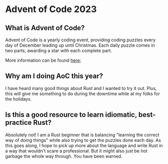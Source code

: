 # Advent of Code 2023

## What is Advent of Code?
Advent of Code is a yearly coding event, providing coding puzzles every day of December leading up until Christmas. 
Each daily puzzle comes in two parts, awarding a star with each complete part. 

More information can be found [here](https://adventofcode.com/2023/about);

## Why am I doing AoC this year?
I have heard many good things about Rust and I wanted to try it out. Plus, this will give me something to do during
the downtime while at my folks for the holidays.

## Is this a good resource to learn idiomatic, best-practice Rust?
Absolutely not! I am a Rust beginner that is balancing "learning the correct way of doing things" while also trying to get the 
puzzles done each day. As this goes along, I hope to pick up more about the language and write Rust in a way that wouldn't
scare a professional. But it might also just be hot garbage the whole way through. You have been warned.

